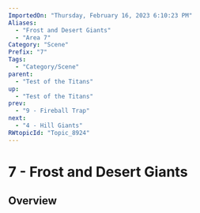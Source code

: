```yaml
---
ImportedOn: "Thursday, February 16, 2023 6:10:23 PM"
Aliases:
  - "Frost and Desert Giants"
  - "Area 7"
Category: "Scene"
Prefix: "7"
Tags:
  - "Category/Scene"
parent:
  - "Test of the Titans"
up:
  - "Test of the Titans"
prev:
  - "9 - Fireball Trap"
next:
  - "4 - Hill Giants"
RWtopicId: "Topic_8924"
---
```

# 7 - Frost and Desert Giants
## Overview
